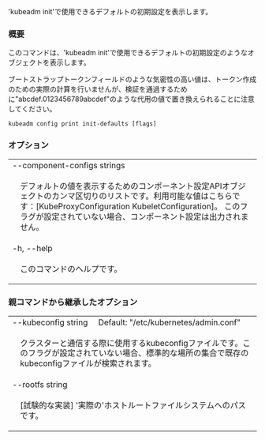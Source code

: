 <!--
The file is auto-generated from the Go source code of the component using a generic
[generator](https://github.com/kubernetes-sigs/reference-docs/). To learn how
to generate the reference documentation, please read
[Contributing to the reference documentation](/docs/contribute/generate-ref-docs/).
To update the reference content, please follow the 
[Contributing upstream](/docs/contribute/generate-ref-docs/contribute-upstream/)
guide. You can file document formatting bugs against the
[reference-docs](https://github.com/kubernetes-sigs/reference-docs/) project.
-->


'kubeadm init'で使用できるデフォルトの初期設定を表示します。

### 概要

このコマンドは、'kubeadm init'で使用できるデフォルトの初期設定のようなオブジェクトを表示します。

ブートストラップトークンフィールドのような気密性の高い値は、トークン作成のための実際の計算を行いませんが、検証を通過するために"abcdef.0123456789abcdef"のような代用の値で置き換えられることに注意してください。

```
kubeadm config print init-defaults [flags]
```

### オプション

   <table style="width: 100%; table-layout: fixed;">
<colgroup>
<col span="1" style="width: 10px;" />
<col span="1" />
</colgroup>
<tbody>

<tr>
<td colspan="2">--component-configs strings</td>
</tr>
<tr>
<td></td><td style="line-height: 130%; word-wrap: break-word;"><p>デフォルトの値を表示するためのコンポーネント設定APIオブジェクトのカンマ区切りのリストです。利用可能な値はこちらです：[KubeProxyConfiguration KubeletConfiguration]。 このフラグが設定されていない場合、コンポーネント設定は出力されません。</p></td>
</tr>

<tr>
<td colspan="2">-h, --help</td>
</tr>
<tr>
<td></td><td style="line-height: 130%; word-wrap: break-word;"><p>このコマンドのヘルプです。</p></td>
</tr>

</tbody>
</table>



### 親コマンドから継承したオプション

   <table style="width: 100%; table-layout: fixed;">
<colgroup>
<col span="1" style="width: 10px;" />
<col span="1" />
</colgroup>
<tbody>

<tr>
<td colspan="2">--kubeconfig string&nbsp;&nbsp;&nbsp;&nbsp;&nbsp;Default: "/etc/kubernetes/admin.conf"</td>
</tr>
<tr>
<td></td><td style="line-height: 130%; word-wrap: break-word;"><p>クラスターと通信する際に使用するkubeconfigファイルです。このフラグが設定されていない場合、標準的な場所の集合で既存のkubeconfigファイルが検索されます。</p></td>
</tr>

<tr>
<td colspan="2">--rootfs string</td>
</tr>
<tr>
<td></td><td style="line-height: 130%; word-wrap: break-word;"><p>[試験的な実装] '実際の'ホストルートファイルシステムへのパスです。</p></td>
</tr>

</tbody>
</table>



